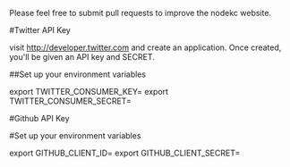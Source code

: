 Please feel free to submit pull requests to improve the nodekc website.


#Twitter API Key 

visit http://developer.twitter.com and create an application. Once created, you'll be given an API key and SECRET.

##Set up your environment variables

export TWITTER_CONSUMER_KEY=<consumerkey>
export TWITTER_CONSUMER_SECRET=<secret>

#Github API Key



#Set up your environment variables

export GITHUB_CLIENT_ID=<github>
export GITHUB_CLIENT_SECRET=<asd>
